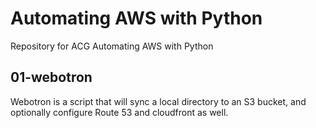 # Automating AWS with Python

Repository for ACG Automating AWS with Python

## 01-webotron

Webotron is a script that will sync a local directory to an S3 bucket, and 
optionally configure Route 53 and cloudfront as well.
